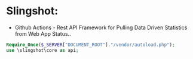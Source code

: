 # Slingshot:

* Github Actions - Rest API Framework for Pulling Data Driven Statistics from Web App Status..

```php
Require_Once($_SERVER["DOCUMENT_ROOT"]."/vendor/autoload.php");
use \slingshot\core as api;
```
